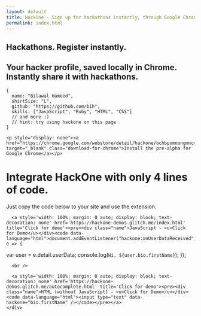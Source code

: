 ```yaml
---
layout: default
title: HackOne - Sign up for hackathons instantly, through Google Chrome
permalink: index.html
---
```


<div class="first-page">
  <div id="madeby">
    <a href id="logo"></a>
  </div>

  <section id="headline">
    <h1>Hackathons. Register instantly.</h1>
    <h2>Your hacker profile, saved locally in Chrome. Instantly share it with hackathons.</h2>

<pre><code data-language="javascript" id="result">{
  name: "Bilawal Hameed",
  shirtSize: "L",
  github: "https://github.com/bih",
  skills: ["JavaScript", "Ruby", "HTML", "CSS"]
  // and more :)
  // hint: try using hackone on this page
}</code></pre>

    <p style="display: none"><a href="https://chrome.google.com/webstore/detail/hackone/ochbpomnongmncmgifkdbmcjfeekfghm" target="_blank" class="download-for-chrome">Install the pre-alpha for Google Chrome</a></p>
  </section>
</div>

<div id="integrate" class="fourth-page">
  <h1>Integrate HackOne <strong>with only 4 lines of code.</strong></h1>
  <div id="clear"></div>

  <div id="holder">
    <div id="center">
      <p>Just copy the code below to your site and use the extension.</p>

      <a style='width: 100%; margin: 0 auto; display: block; text-decoration: none' href='https://hackone-demos.glitch.me/index.html' title='Click for demo'><pre><div class="name">JavaScript - <u>Click for Demo</u></div><code data-language="html">document.addEventListener("hackone:onUserDataReceived", e => {
  var user = e.detail.userData;
  console.log(`Hi, ${user.bio.firstName}`);
});</code></pre></a>

      <br />

      <a style='width: 100%; margin: 0 auto; display: block; text-decoration: none' href='https://hackone-demos.glitch.me/autocomplete.html' title='Click for demo'><pre><div class="name">HTML (without JavaScript) - <u>Click for Demo</u></div><code data-language="html"><input type="text" data-hackone="bio.firstName" /></code></pre></a>
    </div>
  </div>
</div>
